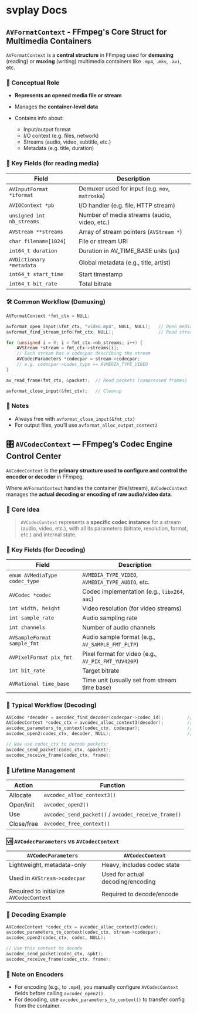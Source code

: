 # svplay Docs

## `AVFormatContext` - FFmpeg's Core Struct for Multimedia Containers

`AVFormatContext` is a **central structure** in FFmpeg used for **demuxing** (reading) or **muxing** (writing) multimedia containers like `.mp4`, `.mkv`, `.avi`, etc.

### 🧠 Conceptual Role

* **Represents an opened media file or stream**
* Manages the **container-level data**
* Contains info about:

  * Input/output format
  * I/O context (e.g. files, network)
  * Streams (audio, video, subtitle, etc.)
  * Metadata (e.g. title, duration)

### 🧬 Key Fields (for reading media)

| Field                     | Description                                     |
| ------------------------- | ----------------------------------------------- |
| `AVInputFormat *iformat`  | Demuxer used for input (e.g. `mov`, `matroska`) |
| `AVIOContext *pb`         | I/O handler (e.g. file, HTTP stream)            |
| `unsigned int nb_streams` | Number of media streams (audio, video, etc.)    |
| `AVStream **streams`      | Array of stream pointers (`AVStream *`)         |
| `char filename[1024]`     | File or stream URI                              |
| `int64_t duration`        | Duration in AV\_TIME\_BASE units (μs)           |
| `AVDictionary *metadata`  | Global metadata (e.g., title, artist)           |
| `int64_t start_time`      | Start timestamp                                 |
| `int64_t bit_rate`        | Total bitrate                                   |

### 🛠️ Common Workflow (Demuxing)

```c
AVFormatContext *fmt_ctx = NULL;

avformat_open_input(&fmt_ctx, "video.mp4", NULL, NULL);   // Open media file
avformat_find_stream_info(fmt_ctx, NULL);                 // Read stream info

for (unsigned i = 0; i < fmt_ctx->nb_streams; i++) {
    AVStream *stream = fmt_ctx->streams[i];
    // Each stream has a codecpar describing the stream
    AVCodecParameters *codecpar = stream->codecpar;
    // e.g. codecpar->codec_type == AVMEDIA_TYPE_VIDEO
}

av_read_frame(fmt_ctx, &packet);  // Read packets (compressed frames)

avformat_close_input(&fmt_ctx);   // Cleanup
```

### 📌 Notes

* Always free with `avformat_close_input(&fmt_ctx)`
* For output files, you’ll use `avformat_alloc_output_context2`

## 🎛️ `AVCodecContext` — FFmpeg’s Codec Engine Control Center

`AVCodecContext` is the **primary structure used to configure and control the encoder or decoder** in FFmpeg.

Where `AVFormatContext` handles the container (file/stream), `AVCodecContext` manages the **actual decoding or encoding of raw audio/video data**.

### 🧠 Core Idea

> `AVCodecContext` represents a **specific codec instance** for a stream (audio, video, etc.), with all its parameters (bitrate, resolution, format, etc.) and internal state.

### 🧬 Key Fields (for Decoding)

| Field                         | Description                                         |
| ----------------------------- | --------------------------------------------------- |
| `enum AVMediaType codec_type` | `AVMEDIA_TYPE_VIDEO`, `AVMEDIA_TYPE_AUDIO`, etc.    |
| `AVCodec *codec`              | Codec implementation (e.g., `libx264`, `aac`)       |
| `int width, height`           | Video resolution (for video streams)                |
| `int sample_rate`             | Audio sampling rate                                 |
| `int channels`                | Number of audio channels                            |
| `AVSampleFormat sample_fmt`   | Audio sample format (e.g., `AV_SAMPLE_FMT_FLTP`)    |
| `AVPixelFormat pix_fmt`       | Pixel format for video (e.g., `AV_PIX_FMT_YUV420P`) |
| `int bit_rate`                | Target bitrate                                      |
| `AVRational time_base`        | Time unit (usually set from stream time base)       |


### 🔁 Typical Workflow (Decoding)

```c
AVCodec *decoder = avcodec_find_decoder(codecpar->codec_id);         // Find decoder
AVCodecContext *codec_ctx = avcodec_alloc_context3(decoder);         // Allocate context
avcodec_parameters_to_context(codec_ctx, codecpar);                  // Copy from AVStream
avcodec_open2(codec_ctx, decoder, NULL);                             // Initialize decoder

// Now use codec_ctx to decode packets:
avcodec_send_packet(codec_ctx, &packet);
avcodec_receive_frame(codec_ctx, frame);
```

### 🧯 Lifetime Management

| Action     | Function                                            |
| ---------- | --------------------------------------------------- |
| Allocate   | `avcodec_alloc_context3()`                          |
| Open/init  | `avcodec_open2()`                                   |
| Use        | `avcodec_send_packet()` / `avcodec_receive_frame()` |
| Close/free | `avcodec_free_context()`                            |


### 🆚 `AVCodecParameters` vs `AVCodecContext`

| `AVCodecParameters`                     | `AVCodecContext`                  |
| --------------------------------------- | --------------------------------- |
| Lightweight, metadata-only              | Heavy, includes codec state       |
| Used in `AVStream->codecpar`            | Used for actual decoding/encoding |
| Required to initialize `AVCodecContext` | Required to decode/encode         |

### 🧪 Decoding Example

```c
AVCodecContext *codec_ctx = avcodec_alloc_context3(codec);
avcodec_parameters_to_context(codec_ctx, stream->codecpar);
avcodec_open2(codec_ctx, codec, NULL);

// Use this context to decode
avcodec_send_packet(codec_ctx, &pkt);
avcodec_receive_frame(codec_ctx, frame);
```
### 📌 Note on Encoders

* For encoding (e.g., to `.mp4`), you manually configure `AVCodecContext` fields before calling `avcodec_open2()`.
* For decoding, use `avcodec_parameters_to_context()` to transfer config from the container.
